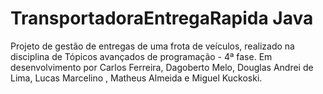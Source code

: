 # TransportadoraEntregaRapida Java
Projeto de gestão de entregas de uma frota de veículos, realizado na disciplina de Tópicos avançados de programação - 4ª fase.
Em desenvolvimento por Carlos Ferreira, Dagoberto Melo, Douglas Andrei de Lima, Lucas Marcelino , Matheus Almeida e Miguel Kuckoski.
